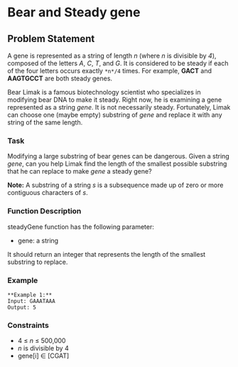 # Bear and Steady gene

## Problem Statement
A gene is represented as a string of length *n* (where *n* is divisible by *4*), composed of the letters *A*, *C*, *T*, and *G*. It is considered to be steady if each of the four letters occurs exactly `*n*/4` times. For example, **GACT** and **AAGTGCCT** are both steady genes.

Bear Limak is a famous biotechnology scientist who specializes in modifying bear DNA to make it steady. Right now, he is examining a gene represented as a string *gene*. It is not necessarily steady. Fortunately, Limak can choose one (maybe empty) substring of *gene* and replace it with any string of the same length.

### Task

Modifying a large substring of bear genes can be dangerous. Given a string *gene*, can you help Limak find the length of the smallest possible substring that he can replace to make *gene* a steady gene?

**Note:** A substring of a string *s* is a subsequence made up of zero or more contiguous characters of *s*.


### Function Description

steadyGene function has the following parameter:
- gene: a string

It should return an integer that represents the length of the smallest substring to replace.

### Example

```
**Example 1:**
Input: GAAATAAA
Output: 5
```

### Constraints

- 4 ≤ *n* ≤ 500,000
- *n* is divisible by 4
- gene[i] ∈ [CGAT]
